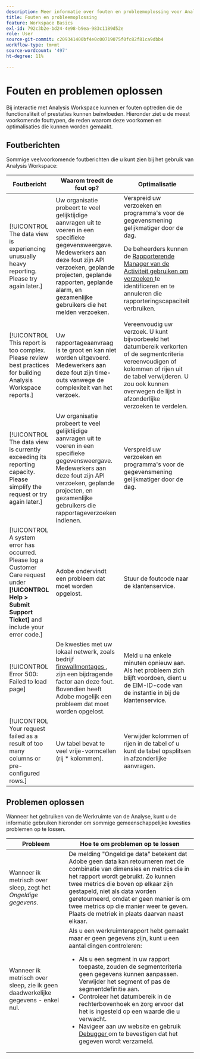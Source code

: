 ```yaml
---
description: Meer informatie over fouten en probleemoplossing voor Analysis Workspace.
title: Fouten en probleemoplossing
feature: Workspace Basics
exl-id: 792c3b2e-bd24-4e98-b9ea-983c1189d52e
role: User
source-git-commit: c209341400bf4e0c00719075f0fc82f81ca9dbb4
workflow-type: tm+mt
source-wordcount: '497'
ht-degree: 11%

---
```


# Fouten en problemen oplossen

Bij interactie met Analysis Workspace kunnen er fouten optreden die de functionaliteit of prestaties kunnen beïnvloeden. Hieronder ziet u de meest voorkomende fouttypen, de reden waarom deze voorkomen en optimalisaties die kunnen worden gemaakt.

## Foutberichten

Sommige veelvoorkomende foutberichten die u kunt zien bij het gebruik van Analysis Workspace:

| Foutbericht | Waarom treedt de fout op? | Optimalisatie |
| --- | --- | --- |
| [!UICONTROL The data view is experiencing unusually heavy reporting. Please try again later.] | Uw organisatie probeert te veel gelijktijdige aanvragen uit te voeren in een specifieke gegevensweergave. Medewerkers aan deze fout zijn API verzoeken, geplande projecten, geplande rapporten, geplande alarm, en gezamenlijke gebruikers die het melden verzoeken. | Verspreid uw verzoeken en programma&#39;s voor de gegevensmening gelijkmatiger door de dag.<p>De beheerders kunnen de [ Rapporterende Manager van de Activiteit gebruiken om verzoeken ](/help/reporting-activity-manager/reporting-activity-overview.md) te identificeren en te annuleren die rapporteringscapaciteit verbruiken.</p> |
| [!UICONTROL This report is too complex. Please review best practices for building Analysis Workspace reports.] | Uw rapportageaanvraag is te groot en kan niet worden uitgevoerd. Medewerkers aan deze fout zijn time-outs vanwege de complexiteit van het verzoek. | Vereenvoudig uw verzoek. U kunt bijvoorbeeld het datumbereik verkorten of de segmentcriteria vereenvoudigen of kolommen of rijen uit de tabel verwijderen. U zou ook kunnen overwegen de lijst in afzonderlijke verzoeken te verdelen. |
| [!UICONTROL The data view is currently exceeding its reporting capacity. Please simplify the request or try again later.] | Uw organisatie probeert te veel gelijktijdige aanvragen uit te voeren in een specifieke gegevensweergave. Medewerkers aan deze fout zijn API verzoeken, geplande projecten, en gezamenlijke gebruikers die rapportageverzoeken indienen. | Verspreid uw verzoeken en programma&#39;s voor de gegevensmening gelijkmatiger door de dag. |
| [!UICONTROL A system error has occurred. Please log a Customer Care request under **[!UICONTROL Help > Submit Support Ticket]** and include your error code.] | Adobe ondervindt een probleem dat moet worden opgelost. | Stuur de foutcode naar de klantenservice. |
| [!UICONTROL Error 500: Failed to load page] | De kwesties met uw lokaal netwerk, zoals bedrijf [ firewallmontages ](/help/technotes/ip-addresses.md), zijn een bijdragende factor aan deze fout. Bovendien heeft Adobe mogelijk een probleem dat moet worden opgelost. | Meld u na enkele minuten opnieuw aan. Als het probleem zich blijft voordoen, dient u de EIM-ID-code van de instantie in bij de klantenservice. |
| [!UICONTROL Your request failed as a result of too many columns or pre-configured rows.] | Uw tabel bevat te veel vrije-vormcellen (rij * kolommen). | Verwijder kolommen of rijen in de tabel of u kunt de tabel opsplitsen in afzonderlijke aanvragen. |


## Problemen oplossen

Wanneer het gebruiken van de Werkruimte van de Analyse, kunt u de informatie gebruiken hieronder om sommige gemeenschappelijke kwesties problemen op te lossen.

| Probleem | Hoe te om problemen op te lossen |
|---|---|
| Wanneer ik metrisch over sleep, zegt het *Ongeldige gegevens*. | De melding &quot;Ongeldige data&quot; betekent dat Adobe geen data kan retourneren met de combinatie van dimensies en metrics die in het rapport wordt gebruikt. Zo kunnen twee metrics die boven op elkaar zijn gestapeld, niet als data worden geretourneerd, omdat er geen manier is om twee metrics op die manier weer te geven. Plaats de metriek in plaats daarvan naast elkaar. |
| Wanneer ik metrisch over sleep, zie ik geen daadwerkelijke gegevens - enkel nul. | Als u een werkruimterapport hebt gemaakt maar er geen gegevens zijn, kunt u een aantal dingen controleren:<ul><li>Als u een segment in uw rapport toepaste, zouden de segmentcriteria geen gegevens kunnen aanpassen. Verwijder het segment of pas de segmentdefinitie aan.</li><li>Controleer het datumbereik in de rechterbovenhoek en zorg ervoor dat het is ingesteld op een waarde die u verwacht.</li><li>Navigeer aan uw website en gebruik [ Debugger ](https://experienceleague.adobe.com/docs/debugger/using/experience-cloud-debugger.html?lang=nl-NL) om te bevestigen dat het gegeven wordt verzameld.</li></ul> |

